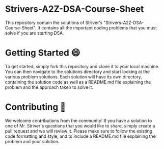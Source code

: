 # Strivers-A2Z-DSA-Course-Sheet

This repository contain the solutions of Striver's "Strivers-A2Z-DSA-Course-Sheet". It contains all the important coding problems that you must solve if you are starting DSA. 

# Getting Started 😄

To get started, simply fork this repository and clone it to your local machine. You can then navigate to the solutions directory and start looking at the various problem solutions. Each solution will have its own directory, containing the solution code as well as a README.md file explaining the problem and the approach taken to solve it.

# Contributing 👥

We welcome contributions from the community! If you have a solution to one of Mr. Striver's questions that you would like to share, simply create a pull request and we will review it. Please make sure to follow the existing code formatting and style, and to include a README.md file explaining the problem and your solution.
